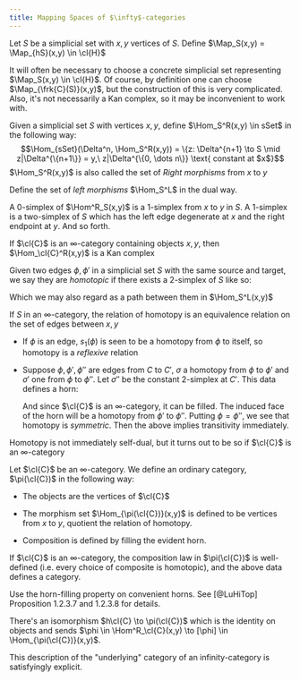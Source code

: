 ```yaml
---
title: Mapping Spaces of $\infty$-categories
---
```


Let $S$ be a simplicial set with $x,y$ vertices of $S$. Define
$\Map_S(x,y) = \Map_{hS}(x,y) \in \cl{H}$

It will often be necessary to choose a concrete simplicial set
representing $\Map_S(x,y) \in \cl{H}$. Of course, by definition one can
choose $\Map_{\frk{C}(S)}(x,y)$, but the construction of this is very
complicated. Also, it's not necessarily a Kan complex, so it may be
inconvenient to work with.

Given a simplicial set $S$ with vertices $x,y$, define
$\Hom_S^R(x,y) \in sSet$ in the following way:
$$\Hom_{sSet}(\Delta^n, \Hom_S^R(x,y)) = \{z: \Delta^{n+1} \to S \mid z|\Delta^{\{n+1\}} = y,\ z|\Delta^{\{0, \dots n\}} \text{ constant at $x$}$$
$\Hom_S^R(x,y)$ is also called the set of *Right morphisms* from $x$ to
$y$

Define the set of *left morphisms* $\Hom_S^L$ in the dual way.

A $0$-simplex of $\Hom^R_S(x,y)$ is a $1$-simplex from $x$ to $y$ in
$S$. A $1$-simplex is a two-simplex of $S$ which has the left edge
degenerate at $x$ and the right endpoint at $y$. And so forth.

If $\cl{C}$ is an $\infty$-category containing objects $x,y$, then
$\Hom_\cl{C}^R(x,y)$ is a Kan complex

Given two edges $\phi, \phi'$ in a simplicial set $S$ with the same
source and target, we say they are *homotopic* if there exists a
$2$-simplex of $S$ like so:

Which we may also regard as a path between them in $\Hom_S^L(x,y)$

If $S$ in an $\infty$-category, the relation of homotopy is an
equivalence relation on the set of edges between $x,y$

-   If $\phi$ is an edge, $s_1(\phi)$ is seen to be a homotopy from
    $\phi$ to itself, so homotopy is a *reflexive* relation

-   Suppose $\phi, \phi', \phi''$ are edges from $C$ to $C'$, $\sigma$ a
    homotopy from $\phi$ to $\phi'$ and $\sigma'$ one from $\phi$ to
    $\phi''$. Let $\sigma''$ be the constant $2$-simplex at $C'$. This
    data defines a horn:

    And since $\cl{C}$ is an $\infty$-category, it can be filled. The
    induced face of the horn will be a homotopy from $\phi'$ to
    $\phi''$. Putting $\phi = \phi''$, we see that homotopy is
    *symmetric*. Then the above implies transitivity immediately.

Homotopy is not immediately self-dual, but it turns out to be so if
$\cl{C}$ is an $\infty$-category

Let $\cl{C}$ be an $\infty$-category. We define an ordinary category,
$\pi(\cl{C})$ in the following way:

-   The objects are the vertices of $\cl{C}$

-   The morphism set $\Hom_{\pi(\cl{C})}(x,y)$ is defined to be vertices
    from $x$ to $y$, quotient the relation of homotopy.

-   Composition is defined by filling the evident horn.

If $\cl{C}$ is an $\infty$-category, the composition law in
$\pi(\cl{C})$ is well-defined (i.e. every choice of composite is
homotopic), and the above data defines a category.

Use the horn-filling property on convenient horns. See [@LuHiTop]
Proposition 1.2.3.7 and 1.2.3.8 for details.

There's an isomorphism $h\cl{C} \to \pi(\cl{C})$ which is the identity
on objects and sends
$\phi \in \Hom^R_\cl{C}(x,y) \to [\phi] \in \Hom_{\pi(\cl{C})}(x,y)$.

This description of the "underlying" category of an infinity-category is
satisfyingly explicit.
